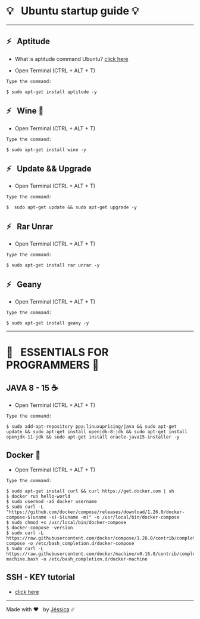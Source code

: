 # 💡 &nbsp; Ubuntu startup guide 💡
 
---
## ⚡ &nbsp; Aptitude   
- What is aptitude command Ubuntu? [click here](http://manpages.ubuntu.com/manpages/bionic/man8/aptitude-curses.8.html#description)

- Open Terminal (CTRL + ALT + T) 

`Type the command:`

    $ sudo apt-get install aptitude -y
    
## ⚡ &nbsp; Wine 🍷

- Open Terminal (CTRL + ALT + T) 

`Type the command:` 
    
    $ sudo apt-get install wine -y

## ⚡ &nbsp; Update && Upgrade

- Open Terminal (CTRL + ALT + T) 

`Type the command:`

    $  sudo apt-get update && sudo apt-get upgrade -y


## ⚡ &nbsp; Rar Unrar

- Open Terminal (CTRL + ALT + T) 

`Type the command:`

    $ sudo apt-get install rar unrar -y
    
## ⚡ &nbsp; Geany

- Open Terminal (CTRL + ALT + T) 

`Type the command:`

    $ sudo apt-get install geany -y    
    
---
# 🚀 &nbsp; ESSENTIALS FOR PROGRAMMERS 🚀

## JAVA 8 - 15 ☕ 
- Open Terminal (CTRL + ALT + T) 

`Type the command:`

    $ sudo add-apt-repository ppa:linuxuprising/java && sudo apt-get update && sudo apt-get install openjdk-8-jdk && sudo apt-get install openjdk-11-jdk && sudo apt-get install oracle-java15-installer -y
    
## Docker 🐋
- Open Terminal (CTRL + ALT + T) 

`Type the command:`


    $ sudo apt-get install curl && curl https://get.docker.com | sh
    $ docker run hello-world
    $ sudo usermod -aG docker username
    $ sudo curl -L "https://github.com/docker/compose/releases/download/1.26.0/docker-compose-$(uname -s)-$(uname -m)" -o /usr/local/bin/docker-compose
    $ sudo chmod +x /usr/local/bin/docker-compose
    $ docker-compose -version 
    $ sudo curl -L https://raw.githubusercontent.com/docker/compose/1.26.0/contrib/completion/bash/docker-compose -o /etc/bash_completion.d/docker-compose
    $ sudo curl -L https://raw.githubusercontent.com/docker/machine/v0.16.0/contrib/completion/bash/docker-machine.bash -o /etc/bash_completion.d/docker-machine


## SSH - KEY tutorial
- [click here](https://medium.com/@rgdev/como-adicionar-uma-chave-ssh-na-sua-conta-do-github-linux-e0f19bbc4265)
---
Made with ❤️ &nbsp; by [Jéssica](https://www.instagram.com/jescacelestino/) ☄️
